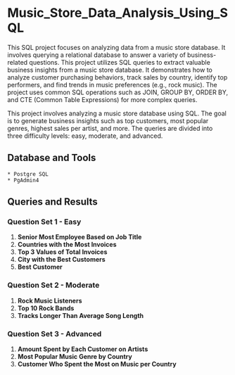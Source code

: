 # Music_Store_Data_Analysis_Using_SQL

This SQL project focuses on analyzing data from a music store database. It involves querying a relational database to answer a variety of business-related questions.
This project utilizes SQL queries to extract valuable business insights from a music store database. It demonstrates how to analyze customer purchasing behaviors, track sales by country, identify top performers, and find trends in music preferences (e.g., rock music). The project uses common SQL operations such as JOIN, GROUP BY, ORDER BY, and CTE (Common Table Expressions) for more complex queries.

This project involves analyzing a music store database using SQL. The goal is to generate business insights such as top customers, most popular genres, highest sales per artist, and more. The queries are divided into three difficulty levels: easy, moderate, and advanced.

## Database and Tools

    * Postgre SQL
    * PgAdmin4


## Queries and Results

### Question Set 1 - Easy

1. **Senior Most Employee Based on Job Title**
2. **Countries with the Most Invoices**
3. **Top 3 Values of Total Invoices**
4. **City with the Best Customers**
5. **Best Customer**

### Question Set 2 - Moderate

1. **Rock Music Listeners**
2. **Top 10 Rock Bands**
3. **Tracks Longer Than Average Song Length**

### Question Set 3 - Advanced

1. **Amount Spent by Each Customer on Artists**
2. **Most Popular Music Genre by Country**
3. **Customer Who Spent the Most on Music per Country**
